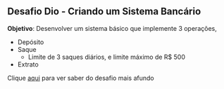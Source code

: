 ## Desafio Dio - Criando um Sistema Bancário

**Objetivo**: Desenvolver um sistema básico que implemente 3 operações,
- Depósito
- Saque
    - Limite de 3 saques diários, e limite máximo de R$ 500
- Extrato

Clique [aqui](https://academiapme-my.sharepoint.com/:p:/g/personal/kawan_dio_me/Ef-dMEJYq9BPotZQso7LUCwBJd7gDqCC2SYlUYx0ayrGNQ?rtime=IuBJa_df3Eg) para ver saber do desafio mais afundo
